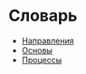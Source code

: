 # Словарь

- [Направления](./directions/index.md)
- [Основы](./basics/index.md)
- [Процессы](./process/index.md)

